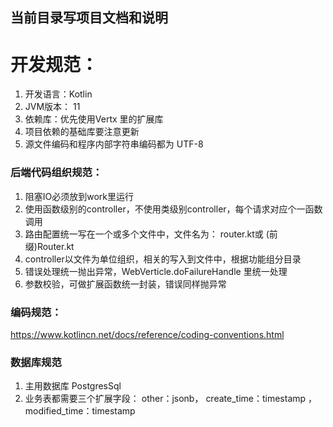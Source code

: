## 当前目录写项目文档和说明

# 开发规范：
1. 开发语言：Kotlin
2. JVM版本： 11
3. 依赖库：优先使用Vertx 里的扩展库
4. 项目依赖的基础库要注意更新
5. 源文件编码和程序内部字符串编码都为 UTF-8

### 后端代码组织规范：
1. 阻塞IO必须放到work里运行
2. 使用函数级别的controller，不使用类级别controller，每个请求对应个一函数调用
3. 路由配置统一写在一个或多个文件中，文件名为： router.kt或 (前缀)Router.kt
4. controller以文件为单位组织，相关的写入到文件中，根据功能组分目录
5. 错误处理统一抛出异常，WebVerticle.doFailureHandle 里统一处理
6. 参数校验，可做扩展函数统一封装，错误同样抛异常


### 编码规范：
https://www.kotlincn.net/docs/reference/coding-conventions.html

### 数据库规范
1. 主用数据库 PostgresSql
2. 业务表都需要三个扩展字段： other：jsonb， create_time：timestamp ， modified_time：timestamp
